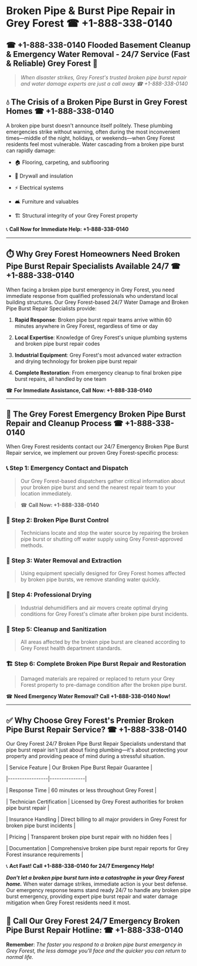 # Broken Pipe & Burst Pipe Repair in Grey Forest ☎ +1-888-338-0140  
## ☎ +1-888-338-0140 Flooded Basement Cleanup & Emergency Water Removal - 24/7 Service (Fast & Reliable) Grey Forest 🚨  

> *When disaster strikes, Grey Forest's trusted broken pipe burst repair and water damage experts are just a call away ☎ +1-888-338-0140*  

## 💧 The Crisis of a Broken Pipe Burst in Grey Forest Homes ☎ +1-888-338-0140  

A broken pipe burst doesn't announce itself politely. These plumbing emergencies strike without warning, often during the most inconvenient times—middle of the night, holidays, or weekends—when Grey Forest residents feel most vulnerable. Water cascading from a broken pipe burst can rapidly damage:  

* 🏠 Flooring, carpeting, and subflooring  
* 🧱 Drywall and insulation  
* ⚡ Electrical systems  
* 🛋️ Furniture and valuables  
* 🏗️ Structural integrity of your Grey Forest property  

📞 **Call Now for Immediate Help: +1-888-338-0140**  

---  

## ⏱️ Why Grey Forest Homeowners Need Broken Pipe Burst Repair Specialists Available 24/7 ☎ +1-888-338-0140  

When facing a broken pipe burst emergency in Grey Forest, you need immediate response from qualified professionals who understand local building structures. Our Grey Forest-based 24/7 Water Damage and Broken Pipe Burst Repair Specialists provide:  

1. **Rapid Response**: Broken pipe burst repair teams arrive within 60 minutes anywhere in Grey Forest, regardless of time or day  
2. **Local Expertise**: Knowledge of Grey Forest's unique plumbing systems and broken pipe burst repair codes  
3. **Industrial Equipment**: Grey Forest's most advanced water extraction and drying technology for broken pipe burst repair  
4. **Complete Restoration**: From emergency cleanup to final broken pipe burst repairs, all handled by one team  

☎ **For Immediate Assistance, Call Now: +1-888-338-0140**  

---  

## 🔧 The Grey Forest Emergency Broken Pipe Burst Repair and Cleanup Process ☎ +1-888-338-0140  

When Grey Forest residents contact our 24/7 Emergency Broken Pipe Burst Repair service, we implement our proven Grey Forest-specific process:  

### 📞 Step 1: Emergency Contact and Dispatch  
> Our Grey Forest-based dispatchers gather critical information about your broken pipe burst and send the nearest repair team to your location immediately.  
> ☎ **Call Now: +1-888-338-0140**  

### 🚿 Step 2: Broken Pipe Burst Control  
> Technicians locate and stop the water source by repairing the broken pipe burst or shutting off water supply using Grey Forest-approved methods.  

### 🌊 Step 3: Water Removal and Extraction  
> Using equipment specially designed for Grey Forest homes affected by broken pipe bursts, we remove standing water quickly.  

### 💨 Step 4: Professional Drying  
> Industrial dehumidifiers and air movers create optimal drying conditions for Grey Forest's climate after broken pipe burst incidents.  

### 🧼 Step 5: Cleanup and Sanitization  
> All areas affected by the broken pipe burst are cleaned according to Grey Forest health department standards.  

### 🏗️ Step 6: Complete Broken Pipe Burst Repair and Restoration  
> Damaged materials are repaired or replaced to return your Grey Forest property to pre-damage condition after the broken pipe burst.  

☎ **Need Emergency Water Removal? Call +1-888-338-0140 Now!**  

---  

## ✅ Why Choose Grey Forest's Premier Broken Pipe Burst Repair Service? ☎ +1-888-338-0140  

Our Grey Forest 24/7 Broken Pipe Burst Repair Specialists understand that pipe burst repair isn't just about fixing plumbing—it's about protecting your property and providing peace of mind during a stressful situation.  

| Service Feature | Our Broken Pipe Burst Repair Guarantee |  
|-----------------|---------------|  
| Response Time | 60 minutes or less throughout Grey Forest |  
| Technician Certification | Licensed by Grey Forest authorities for broken pipe burst repair |  
| Insurance Handling | Direct billing to all major providers in Grey Forest for broken pipe burst incidents |  
| Pricing | Transparent broken pipe burst repair with no hidden fees |  
| Documentation | Comprehensive broken pipe burst repair reports for Grey Forest insurance requirements |  

📞 **Act Fast! Call +1-888-338-0140 for 24/7 Emergency Help!**  

***Don't let a broken pipe burst turn into a catastrophe in your Grey Forest home.*** When water damage strikes, immediate action is your best defense. Our emergency response teams stand ready 24/7 to handle any broken pipe burst emergency, providing expert pipe burst repair and water damage mitigation when Grey Forest residents need it most.  

## 📱 Call Our Grey Forest 24/7 Emergency Broken Pipe Burst Repair Hotline: ☎ +1-888-338-0140  

**Remember**: *The faster you respond to a broken pipe burst emergency in Grey Forest, the less damage you'll face and the quicker you can return to normal life.*